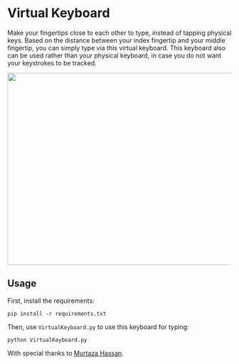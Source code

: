 # Virtual Keyboard
Make your fingertips close to each other to type, instead of tapping physical keys. Based on the distance between your index fingertip and your middle fingertip, you can simply type via this virtual keyboard. This keyboard also can be used rather than your physical keyboard, in case you do not want your keystrokes to be tracked.

<p align="center">
  <img src="https://github.com/Hormozzan/VirtualKeyboard/blob/main/type.gif" alt="animated" height="432" width="1200"/>
</p>

## Usage
First, install the requirements:
```
pip install -r requirements.txt
```
Then, use `VirtualKeyboard.py` to use this keyboard for typing:
```
python VirtualKeyboard.py
```
With special thanks to [Murtaza Hassan](https://github.com/murtazahassan).
